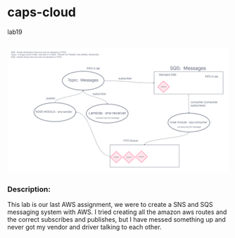 # caps-cloud

lab19

## ![uml](./UML19-lab19.png)

### Description:
  This lab is our last AWS assignment, we were to create a SNS and SQS messaging system with AWS. I tried creating all the amazon aws routes and the correct subscribes and publishes, but I have messed something up and never got my vendor and driver talking to each other. 